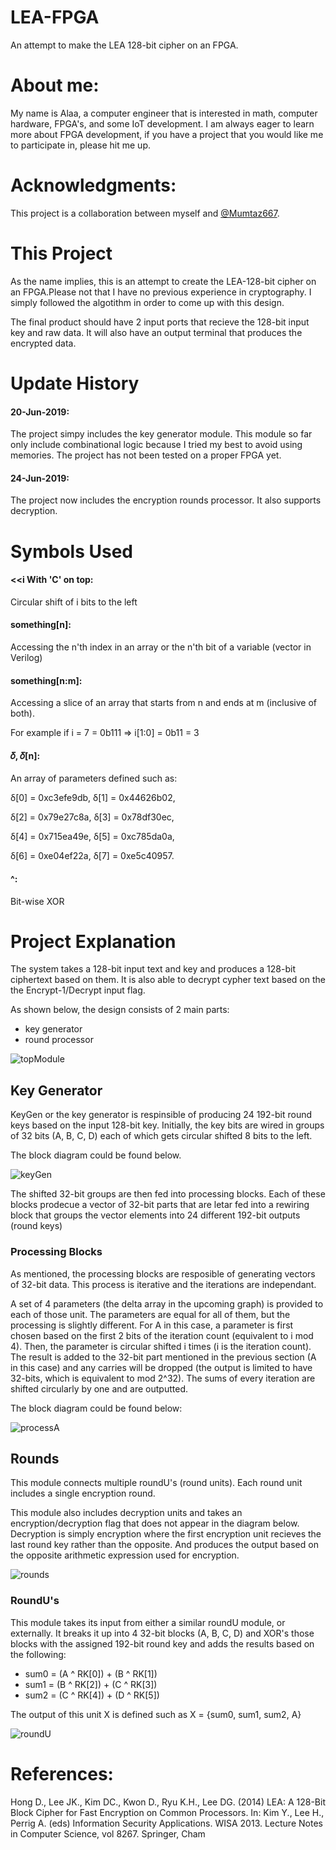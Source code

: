 # LEA-FPGA
An attempt to make the LEA 128-bit cipher on an FPGA.

# About me:
My name is Alaa, a computer engineer that is interested in math, computer hardware, FPGA's, and some IoT development. 
I am always eager to learn more about FPGA development, if you have a project that you would like me to participate in, please hit me up.

# Acknowledgments:
This project is a collaboration between myself and [@Mumtaz667](https://github.com/Mumtaz667).

# This Project
As the name implies, this is an attempt to create the LEA-128-bit cipher on an FPGA.Please not that I have no previous experience in cryptography. I simply followed the algotithm in order to come up with this design. 

The final product should have 2 input ports that recieve the 128-bit input key and raw data. It will also have an output terminal that produces the encrypted data.

# Update History

#### 20-Jun-2019: 
The project simpy includes the key generator module. This module so far only include combinational logic because I tried my best to avoid using memories. The project has not been tested on a proper FPGA yet. 

#### 24-Jun-2019: 
The project now includes the encryption rounds processor. It also supports decryption.


# Symbols Used

#### <<i With 'C' on top:
Circular shift of i bits to the left 

#### something[n]:
Accessing the n'th index in an array or the n'th bit of a variable (vector in Verilog)

#### something[n:m]:
Accessing a slice of an array that starts from n and ends at m (inclusive of both). 

For example if i = 7 = 0b111 => i[1:0] = 0b11 = 3

#### 𝛿, 𝛿[n]:
An array of parameters defined such as:

δ[0] = 0xc3efe9db, δ[1] = 0x44626b02,

δ[2] = 0x79e27c8a, δ[3] = 0x78df30ec,

δ[4] = 0x715ea49e, δ[5] = 0xc785da0a,

δ[6] = 0xe04ef22a, δ[7] = 0xe5c40957.

#### ^:
Bit-wise XOR

# Project Explanation
The system takes a 128-bit input text and key and produces a 128-bit ciphertext based on them. It is also able to decrypt cypher text based on the the Encrypt-1/Decrypt input flag. 

As shown below, the design consists of 2 main parts:
* key generator
* round processor

![topModule](https://github.com/LadonAl/LEA-FPGA/blob/master/LEA-FPGA-top.png?raw=true)


## Key Generator
KeyGen or the key generator is respinsible of producing 24 192-bit round keys based on the input 128-bit key. Initially, the key bits are wired in groups of 32 bits (A, B, C, D) each of which gets circular shifted 8 bits to the left.

The block diagram could be found below.

![keyGen](https://github.com/LadonAl/LEA-FPGA/blob/master/LEA-FPGA-KeyGenerator.png?raw=true)

The shifted 32-bit groups are then fed into processing blocks. Each of these blocks prodecue a vector of 32-bit parts that are letar fed into a rewiring block that groups the vector elements into 24 different 192-bit outputs (round keys)

### Processing Blocks
As mentioned, the processing blocks are resposible of generating vectors of 32-bit data. This process is iterative and the iterations are independant.

A set of 4 parameters (the delta array in the upcoming graph) is provided to each of those unit. The parameters are equal for all of them, but the processing is slightly different. For A in this case, a parameter is first chosen based on the first 2 bits of the iteration count (equivalent to i mod 4). Then, the parameter is circular shifted i times (i is the iteration count). The result is added to the 32-bit part mentioned in the previous section (A in this case) and any carries will be dropped (the output is limited to have 32-bits, which is equivalent to mod 2^32). The sums of every iteration are shifted circularly by one and are outputted.

The block diagram could be found below:

![processA](https://github.com/LadonAl/LEA-FPGA/blob/master/LEA-FPGA-ProcessA.png?raw=true)


## Rounds
This module connects multiple roundU's (round units). Each round unit includes a single encryption round. 

This module also includes decryption units and takes an encryption/decryption flag that does not appear in the diagram below. Decryption is simply encryption where the first encryption unit recieves the last round key rather than the opposite. And produces the output based on the opposite arithmetic expression used for encryption.

![rounds](https://github.com/LadonAl/LEA-FPGA/blob/master/LEA-FPGA-Rounds.png?raw=true)


### RoundU's
This module takes its input from either a similar roundU module, or externally. It breaks it up into 4 32-bit blocks (A, B, C, D) and XOR's those blocks with the assigned 192-bit round key and adds the results based on the following:

* sum0 = (A ^ RK[0]) + (B ^ RK[1])
* sum1 = (B ^ RK[2]) + (C ^ RK[3])
* sum2 = (C ^ RK[4]) + (D ^ RK[5])

The output of this unit X is defined such as X = {sum0, sum1, sum2, A}

![roundU](https://github.com/LadonAl/LEA-FPGA/blob/master/LEA-FPGA-RoundU.png?raw=true)

# References:
Hong D., Lee JK., Kim DC., Kwon D., Ryu K.H., Lee DG. (2014) LEA: A 128-Bit Block Cipher for Fast Encryption on Common Processors. In: Kim Y., Lee H., Perrig A. (eds) Information Security Applications. WISA 2013. Lecture Notes in Computer Science, vol 8267. Springer, Cham



